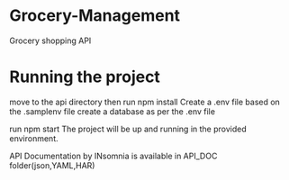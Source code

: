 # Grocery-Management
Grocery shopping API

# Running the project
move to the api directory
then run npm install
Create a .env file based on the .samplenv file 
create a database as per the .env file

run npm start
The project will be up and running in the provided environment.

API Documentation by INsomnia is available in API_DOC folder(json,YAML,HAR)

